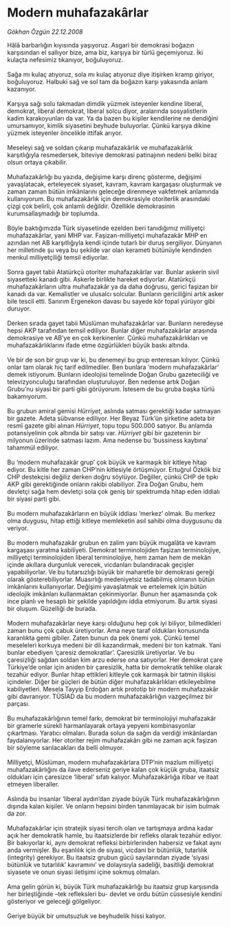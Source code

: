 # Modern muhafazakârlar

*Gökhan Özgün 22.12.2008*

<div class="taraf_structure_2col_1zq">
<div class="margen_n">



 <p>Hâlâ barbarlığın kıyısında yaşıyoruz. Asgari bir demokrasi boğazın karşısından el sallıyor bize, ama biz, karşıya bir türlü geçemiyoruz. İki kulaçta nefesimiz tıkanıyor, boğuluyoruz. <br/><br/>Sağa mı kulaç atıyoruz, sola mı kulaç atıyoruz diye itişirken kramp giriyor, boğuluyoruz. Halbuki sağ ve sol tam da boğazın karşı yakasında anlam kazanıyor. <br/><br/>Karşıya sağı solu takmadan dimdik yüzmek isteyenler kendine liberal, demokrat, liberal demokrat, liberal solcu diyor, aralarında sosyalistlerin kadim karakoyunları da var. Ya da bazen bu kişiler kendilerine ne dendiğini umursamıyor, kimlik siyasetini beyhude buluyorlar. Çünkü karşıya dikine yüzmek isteyenler öncelikle ittifak arıyor. <br/><br/>Meseleyi sağ ve soldan çıkarıp muhafazakârlık ve muhafazakârlık karşıtlığıyla resmedersek, biteviye demokrasi patinajının nedeni belki biraz olsun ortaya çıkabilir. <br/><br/>Muhafazakârlığı bu yazıda, değişime karşı direnç gösterme, değişimi yavaşlatacak, erteleyecek siyaset, kavram, kavram kargaşası oluşturmak ve zaman zaman bütün imkânlarını geleceğe direnmeye vakfetmek anlamında kullanıyorum. Bu muhafazakârlık için demokrasiyle otoriterlik arasındaki çizgi çok belirli, çok anlamlı değildir. Özellikle demokrasinin kurumsallaşmadığı bir toplumda. <br/><br/>Böyle baktığımızda Türk siyasetinde ezelden beri tanıdığımız milliyetçi muhafazakârlar, yani MHP var. Faşizan-milliyetçi muhafazakâr MHP en azından net AB karşıtlığıyla kendi içinde tutarlı bir duruş sergiliyor. Dünyanın her milletinde şu veya bu şekilde var olan kerameti bütünüyle kendinden menkul milliyetçiliği temsil ediyorlar. <br/><br/>Sonra gayet tabii Atatürkçü otoriter muhafazakârlar var. Bunlar askerin sivil siyasetteki kanadı gibi. Askerle birlikte hareket ediyorlar. Atatürkçü muhafazakârların ultra muhafazakâr ya da daha doğrusu, gerici faşizan bir kanadı da var. Kemalistler ve ulusalcı solcular. Bunların gericiliğini artık asker bile tescil etti. Sanırım Ergenekon davası bu sayede kör topal yürüyor gibi duruyor. <br/><br/>Derken sırada gayet tabii Müslüman muhafazakârlar var. Bunların neredeyse hepsi AKP tarafından temsil ediliyor. Bunlar diğer muhafazakârlar arasında demokrasiye ve AB’ye en çok kerkinenler. Çünkü muhafazakârlıkları ve muhafazakârlıklarını ifade etme özgürlükleri büyük baskı altında. <br/><br/>Ve bir de son bir grup var ki, bu denemeyi bu grup enteresan kılıyor. Çünkü onlar tam olarak hiç tarif edilmediler. Ben bunlara ‘modern muhafazakârlar’ demek istiyorum. Bunların ideolojisi temelinde Doğan Grubu gazeteciliği ve televizyonculuğu tarafından oluşturuluyor. Ben nedense artık Doğan Grubu’nu siyasi bir parti gibi görüyorum. İstesem de bu gruba başka türlü bakamıyorum. <br/><br/>Bu grubun amiral gemisi <i>Hürriyet</i>, aslında satması gerektiği kadar satmayan bir gazete. Adeta sübvanse ediliyor. Her Beyaz Türk’ün şirketine adeta bir resmî gazete gibi alınan <i>Hürriyet</i>, topu topu 500.000 satıyor. Bu anlamda potansiyelinin çok altında bir satışı var. <i>Hürriyet</i> gibi bir gazetenin bir milyonun üzerinde satması lazım. Ama nedense bu ‘bussiness kaybına’ tahammül ediliyor. <br/><br/>Bu ‘modern muhafazakâr grup’ çok büyük ve karmaşık bir kitleye hitap ediyor. Bu kitle her zaman CHP’nin kitlesiyle örtüşmüyor. Ertuğrul Özkök biz CHP destekçisi değiliz derken doğru söylüyor. Değiller, çünkü CHP de tıpkı AKP gibi gerektiğinde onların rakibi olabiliyor. Zira Doğan Grubu, hem devletçi sağa hem devletçi sola çok geniş bir spektrumda hitap eden iddialı bir siyasi parti gibi. <br/><br/>Bu modern muhafazakârların en büyük iddiası ‘merkez’ olmak. Bu merkez olma duygusu, hitap ettiği kitleye memleketin asıl sahibi olma duygusunu da veriyor. <br/><br/>Bu modern muhafazakâr grubun en zalim yanı büyük mugalâta ve kavram kargaşası yaratma kabiliyeti. Demokrat terminolojiden faşizan terminolojiye, milliyetçi terminolojiden liberal terminolojiye, hem zaman hem de mekân içinde akıllara durgunluk verecek, vicdanları bulandıracak geçişler yapabiliyorlar. Ve bu tutarsızlığı büyük bir maharetle bir demokrasi gereği olarak gösterebiliyorlar. Muasırlığı medeniyetsiz tadabilmiş olmanın bütün imkânlarını kullanıyorlar. Değişimi yavaşlatmak ve ertelemek için bütün ideolojik imkânları kullanmaktan çekinmiyorlar. Bunun her aşamasında çok ince planlı ve hesaplı bir şekilde yapıldığını iddia etmiyorum. Bu artık siyasi bir oluşum. Güzelliği de burada. <br/><br/>Modern muhafazakârlar neye karşı olduğunu hep çok iyi biliyor, bilmedikleri zaman bunu çok çabuk üretiyorlar. Ama neye taraf oldukları konusunda karanlıkta gemi gibiler. Zaten bunun da pek önemi yok. Çünkü temel meseleleri korkuya medeni bir dil kazandırmak, medeni bir ton katmak. Yani bunlar ebediyen ‘çaresiz demokratlar’. Çaresizlik üretiyorlar. Ve bu çaresizliği sağdan soldan kim arzu ederse ona satıyorlar. Her demokrat çare Türkiye’de onlar için aniden bir çaresizlik, hatta bir demokratik tehlike olarak tezahür ediyor. Bunlar hitap ettikleri kitleyle çok karmaşık bir tatmin ilişkisi içindeler. Diğer bir güçleri de bütün diğer muhafazakârlıkları etkileyebilme kabiliyetleri. Mesela Tayyip Erdoğan artık prototip bir modern muhafazakâr gibi davranıyor. TÜSİAD da bu modern muhafazakârlığın vazgeçilmez bir parçası. <br/><br/>Bu muhafazakârlığının temel farkı, demokrat bir terminolojiyi muhafazakâr bir gramerle sürekli harmanlayarak ortaya yepyeni kombinasyonlar çıkartması. Yaratıcı olmaları. Burada solun da sağın da verdiği imkânlardan faydalanıyorlar. Her otoriter rejim muhafazakârı gibi ne zaman açık faşizan bir söyleme sarılacakları da belli olmuyor. <br/><br/>Milliyetçi, Müslüman, modern muhafazakârlara DTP’nin mazlum milliyetçi muhafazakârlığını da ilave ederseniz geriye kalan çok küçük gruba, itaatsiz oldukları için çaresizce ‘liberal’ sıfatı kalıyor. Muhafazakârlığa itibar ve itaat etmeyen liberaller. <br/><br/>Aslında bu insanlar ‘liberal aydın’dan ziyade büyük Türk muhafazakârlığının dışında kalan kişiler. Ve onların hepsini birden tanımlayacak bir isim bulmak da zor. <br/><br/>Muhafazakârlar için stratejik siyasi tercih olan ve tartışmaya ardına kadar açık her demokratik hamle, bu itaatsizlerde bir refleks olarak tezahür ediyor. Bir bakıyorlar ki, aynı demokrat refleksi birbirlerinden habersiz ve fakat aynı anda vermişler. Bu eşanlılık için de siyasi, vicdani bir bütünlük, tutarlılık (integrity) gerekiyor. Bu itaatsiz grubun gücü sayılarından ziyade ‘siyasi bütünlük ve tutarlılık’ kavramını’ ve dolayısıyla sadeliği, basitliği demokrat siyasete ve onun siyasi iletişimi içine sokmuş olmaları. <br/><br/>Ama gelin görün ki, büyük Türk muhafazakârlığı bu itaatsiz grup karşısında her birleştiğinde –tek refleksleri bu- devlet ve ordu bütün cüssesiyle kendini gösteriyor ve geleceği gölgeliyor. <br/><br/>Geriye büyük bir umutsuzluk ve beyhudelik hissi kalıyor.</p>

<br/>


<div id="taraf_not">
</div>

</div>


</div>
